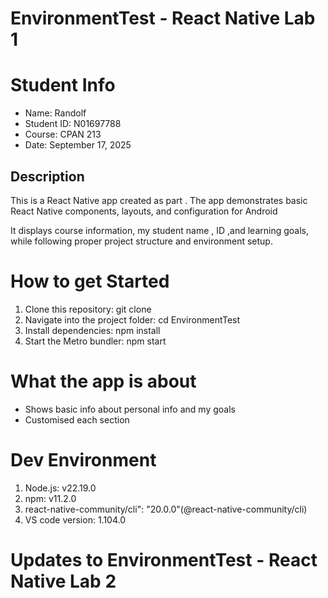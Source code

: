 # EnvironmentTest - React Native Lab 1 
# Student Info 
- Name: Randolf 
 - Student ID: N01697788
 - Course: CPAN 213 
 - Date: September 17, 2025
## Description
This is a React Native app created  as  part . The app demonstrates basic React Native components, layouts, and configuration for Android 

It displays course information, my student name   ,  ID ,and  learning goals, while following proper project structure and environment setup. 

# How to get Started
1. Clone this repository:
   git clone <repo-link>
2. Navigate into the project folder:
   cd EnvironmentTest
3. Install dependencies:
   npm install
4. Start the Metro bundler:
   npm start

# What the app is about 
- Shows basic info about  personal info  and my goals
 - Customised  each section

 # Dev Environment 
 1. Node.js: v22.19.0
2.  npm: v11.2.0
3.  react-native-community/cli": "20.0.0"(@react-native-community/cli)
4. VS code version: 1.104.0
#  Updates to EnvironmentTest - React Native Lab 2 
